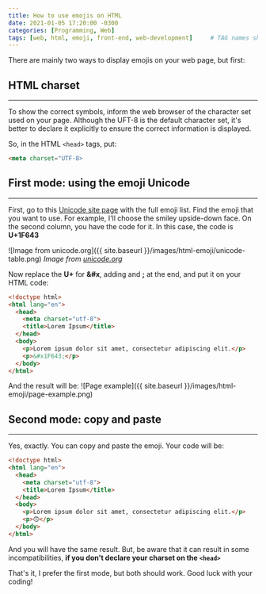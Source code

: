 ```yaml
---
title: How to use emojis on HTML
date: 2021-01-05 17:20:00 -0300
categories: [Programming, Web]
tags: [web, html, emoji, front-end, web-development]     # TAG names should always be lowercase
---
```

There are mainly two ways to display emojis on your web page, but first:

## HTML charset ##
---
To show the correct symbols, inform the web browser of the character set used on your page. Although the UFT-8 is the default character set, it's better to declare it explicitly to ensure the correct information is displayed.

So, in the HTML ```<head>``` tags, put:
```html
<meta charset="UTF-8>
```

## First mode: using the emoji Unicode ##
---
First, go to this [Unicode site page](https://unicode.org/emoji/charts/full-emoji-list.html) with the full emoji list. Find the emoji that you want to use. For example, I'll choose the smiley upside-down face. On the second column, you have the code for it. In this case, the code is **U+1F643**

![Image from unicode.org]({{ site.baseurl }}/images/html-emoji/unicode-table.png)
_Image from [unicode.org](https://unicode.org)_

Now replace the **U+** for **&#x**, adding and **;** at the end, and put it on your HTML code:

```html
<!doctype html>
<html lang="en">
  <head>
    <meta charset="utf-8">
    <title>Lorem Ipsum</title>
  </head>
  <body> 
    <p>Lorem ipsum dolor sit amet, consectetur adipiscing elit.</p>
    <p>&#x1F643;</p>
  </body>
</html>
```

And the result will be:
![Page example]({{ site.baseurl }}/images/html-emoji/page-example.png)

## Second mode: copy and paste ##
---
Yes, exactly. You can copy and paste the emoji. Your code will be:
```html
<!doctype html>
<html lang="en">
  <head>
    <meta charset="utf-8">
    <title>Lorem Ipsum</title>
  </head>
  <body> 
    <p>Lorem ipsum dolor sit amet, consectetur adipiscing elit.</p>
    <p>🙃</p>
  </body>
</html>
```
And you will have the same result. But, be aware that it can result in some incompatibilities, **if you don't declare your charset on the ```<head>```**

That's it, I prefer the first mode, but both should work. Good luck with your coding!